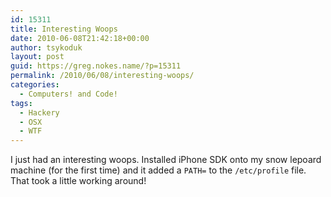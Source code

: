 ```yaml
---
id: 15311
title: Interesting Woops
date: 2010-06-08T21:42:18+00:00
author: tsykoduk
layout: post
guid: https://greg.nokes.name/?p=15311
permalink: /2010/06/08/interesting-woops/
categories:
  - Computers! and Code!
tags:
  - Hackery
  - OSX
  - WTF
---
```

I just had an interesting woops. Installed iPhone SDK onto my snow lepoard machine (for the first time) and it added a <code>PATH=</code> to the <code>/etc/profile</code> file. That took a little working around!